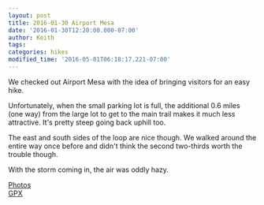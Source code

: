 ```yaml
---
layout: post
title: 2016-01-30 Airport Mesa
date: '2016-01-30T12:20:00.000-07:00'
author: Keith
tags: 
categories: hikes
modified_time: '2016-05-01T06:18:17.221-07:00'
---
```


We checked out Airport Mesa with the idea of bringing visitors for an
easy hike.

Unfortunately, when the small parking lot is full, the
additional 0.6 miles (one way) from the large lot to get to the main
trail makes it much less attractive. It's pretty steep going back uphill
too.  
  
The east and south sides of the loop are nice though. We walked around
the entire way once before and didn't think the second two-thirds worth
the trouble though.  
  
With the storm coming in, the air was oddly hazy.  
  
[Photos](https://goo.gl/photos/YYRtb4mXqQAae5gb8)  
[GPX](https://drive.google.com/file/d/0B05YxhE9Av-PTlBxZFpvc3VlMTA/view?usp=sharing)  
